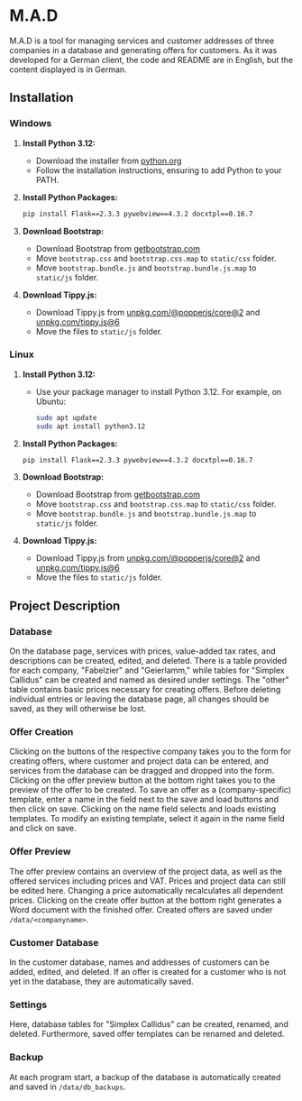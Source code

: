 # M.A.D

M.A.D is a tool for managing services and customer addresses of three companies in a database and generating offers for customers. As it was developed for a German client, the code and README are in English, but the content displayed is in German.

## Installation

### Windows

1. **Install Python 3.12:**
   - Download the installer from [python.org](https://www.python.org/downloads/release/python-312/)
   - Follow the installation instructions, ensuring to add Python to your PATH.

2. **Install Python Packages:**
   ```bash
   pip install Flask==2.3.3 pywebview==4.3.2 docxtpl==0.16.7
   ```

3. **Download Bootstrap:**
   - Download Bootstrap from [getbootstrap.com](https://getbootstrap.com/docs/5.3/getting-started/download/)
   - Move `bootstrap.css` and `bootstrap.css.map` to `static/css` folder.
   - Move `bootstrap.bundle.js` and `bootstrap.bundle.js.map` to `static/js` folder.

4. **Download Tippy.js:**
   - Download Tippy.js from [unpkg.com/@popperjs/core@2](https://unpkg.com/@popperjs/core@2) and [unpkg.com/tippy.js@6](https://unpkg.com/tippy.js@6)
   - Move the files to `static/js` folder.

### Linux

1. **Install Python 3.12:**
   - Use your package manager to install Python 3.12.
     For example, on Ubuntu:
     ```bash
     sudo apt update
     sudo apt install python3.12
     ```

2. **Install Python Packages:**
   ```bash
   pip install Flask==2.3.3 pywebview==4.3.2 docxtpl==0.16.7
   ```

3. **Download Bootstrap:**
   - Download Bootstrap from [getbootstrap.com](https://getbootstrap.com/docs/5.3/getting-started/download/)
   - Move `bootstrap.css` and `bootstrap.css.map` to `static/css` folder.
   - Move `bootstrap.bundle.js` and `bootstrap.bundle.js.map` to `static/js` folder.

4. **Download Tippy.js:**
   - Download Tippy.js from [unpkg.com/@popperjs/core@2](https://unpkg.com/@popperjs/core@2) and [unpkg.com/tippy.js@6](https://unpkg.com/tippy.js@6)
   - Move the files to `static/js` folder.

## Project Description

### Database
On the database page, services with prices, value-added tax rates, and descriptions can be created, edited, and deleted. There is a table provided for each company, "Fabelzier" and "Geierlamm," while tables for "Simplex Callidus" can be created and named as desired under settings. The "other" table contains basic prices necessary for creating offers.
Before deleting individual entries or leaving the database page, all changes should be saved, as they will otherwise be lost.

### Offer Creation
Clicking on the buttons of the respective company takes you to the form for creating offers, where customer and project data can be entered, and services from the database can be dragged and dropped into the form. 
Clicking on the offer preview button at the bottom right takes you to the preview of the offer to be created. 
To save an offer as a (company-specific) template, enter a name in the field next to the save and load buttons and then click on save. 
Clicking on the name field selects and loads existing templates. 
To modify an existing template, select it again in the name field and click on save.

### Offer Preview
The offer preview contains an overview of the project data, as well as the offered services including prices and VAT. Prices and project data can still be edited here. Changing a price automatically recalculates all dependent prices. 
Clicking on the create offer button at the bottom right generates a Word document with the finished offer. Created offers are saved under `/data/<companyname>`.

### Customer Database
In the customer database, names and addresses of customers can be added, edited, and deleted. If an offer is created for a customer who is not yet in the database, they are automatically saved.

### Settings
Here, database tables for "Simplex Callidus" can be created, renamed, and deleted. 
Furthermore, saved offer templates can be renamed and deleted.

### Backup
At each program start, a backup of the database is automatically created and saved in `/data/db_backups`.
